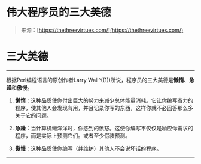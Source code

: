 <!--yml

category: 未分类

date: 2024-05-29 13:08:22

-->

# 伟大程序员的三大美德

> 来源：[https://thethreevirtues.com/](https://thethreevirtues.com/)

# 三大美德

* * *

根据Perl编程语言的原创作者Larry Wall^((1))所说，程序员的三大美德是**懒惰**、**急躁**和**傲慢**。

1.  **懒惰**：这种品质使你付出巨大的努力来减少总体能量消耗。它让你编写省力的程序，使其他人会发现有用，并且记录你写的东西，这样你就不必回答那么多关于它的问题。

1.  **急躁**：当计算机懒洋洋时，你感到的愤怒。这使你编写不仅仅是响应你需求的程序，而是实际上预测它们。或者至少假装预测。

1.  **傲慢**：这种品质使你编写（并维护）其他人不会说坏话的程序。

* * *
